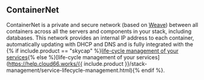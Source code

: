 


## ContainerNet

ContainerNet is a private and secure network (based on [Weave](http://weave.works/)) between all containers across all the servers and components in your stack, including databases. This network provides an internal IP address to each container, automatically updating with DHCP and DNS and is fully integrated with the {% if include.product == "skycap" %}[life-cycle management of your services](https://help.cloud66.works/maestro/stack-management/service-lifecycle-management.html){% else %}[life-cycle management of your services](https://help.cloud66.works/{{ include.product }}/stack-management/service-lifecycle-management.html){% endif %}.

